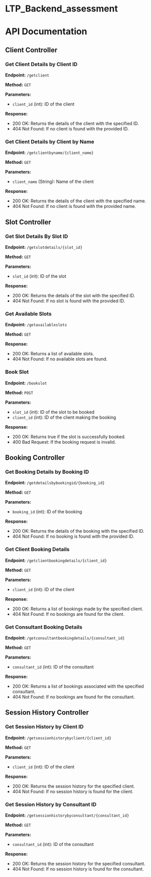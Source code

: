 # LTP_Backend_assessment



# API Documentation

## Client Controller

### Get Client Details by Client ID

**Endpoint:** `/getclient`

**Method:** `GET`

**Parameters:**
- `client_id` (int): ID of the client

**Response:**
- 200 OK: Returns the details of the client with the specified ID.
- 404 Not Found: If no client is found with the provided ID.

### Get Client Details by Client by Name

**Endpoint:** `/getclientbyname/{client_name}`

**Method:** `GET`

**Parameters:**
- `client_name` (String): Name of the client

**Response:**
- 200 OK: Returns the details of the client with the specified name.
- 404 Not Found: If no client is found with the provided name.

## Slot Controller

### Get Slot Details By Slot ID

**Endpoint:** `/getslotdetails/{slot_id}`

**Method:** `GET`

**Parameters:**
- `slot_id` (int): ID of the slot

**Response:**
- 200 OK: Returns the details of the slot with the specified ID.
- 404 Not Found: If no slot is found with the provided ID.

### Get Available Slots

**Endpoint:** `/getavailableslots`

**Method:** `GET`

**Response:**
- 200 OK: Returns a list of available slots.
- 404 Not Found: If no available slots are found.

### Book Slot

**Endpoint:** `/bookslot`

**Method:** `POST`

**Parameters:**
- `slot_id` (int): ID of the slot to be booked
- `client_id` (int): ID of the client making the booking

**Response:**
- 200 OK: Returns true if the slot is successfully booked.
- 400 Bad Request: If the booking request is invalid.

## Booking Controller

### Get Booking Details by Booking ID

**Endpoint:** `/getdetailsbybookingid/{booking_id}`

**Method:** `GET`

**Parameters:**
- `booking_id` (int): ID of the booking

**Response:**
- 200 OK: Returns the details of the booking with the specified ID.
- 404 Not Found: If no booking is found with the provided ID.

### Get Client Booking Details

**Endpoint:** `/getclientbookingdetails/{client_id}`

**Method:** `GET`

**Parameters:**
- `client_id` (int): ID of the client

**Response:**
- 200 OK: Returns a list of bookings made by the specified client.
- 404 Not Found: If no bookings are found for the client.

### Get Consultant Booking Details

**Endpoint:** `/getconsultantbookingdetails/{consultant_id}`

**Method:** `GET`

**Parameters:**
- `consultant_id` (int): ID of the consultant

**Response:**
- 200 OK: Returns a list of bookings associated with the specified consultant.
- 404 Not Found: If no bookings are found for the consultant.

## Session History Controller

### Get Session History by Client ID

**Endpoint:** `/getsessionhistorybyclient/{client_id}`

**Method:** `GET`

**Parameters:**
- `client_id` (int): ID of the client

**Response:**
- 200 OK: Returns the session history for the specified client.
- 404 Not Found: If no session history is found for the client.

### Get Session History by Consultant ID

**Endpoint:** `/getsessionhistorybyconsultant/{consultant_id}`

**Method:** `GET`

**Parameters:**
- `consultant_id` (int): ID of the consultant

**Response:**
- 200 OK: Returns the session history for the specified consultant.
- 404 Not Found: If no session history is found for the consultant.




